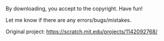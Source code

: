 By downloading, you accept to the copyright. Have fun!

Let me know if there are any errors/bugs/mistakes.

Original project: https://scratch.mit.edu/projects/1142092768/
